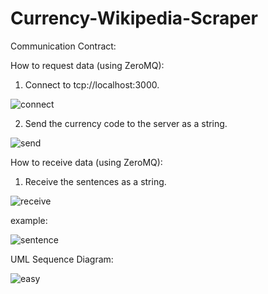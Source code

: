 # Currency-Wikipedia-Scraper

Communication Contract:

How to request data (using ZeroMQ): 

1. Connect to tcp://localhost:3000.

![connect](https://user-images.githubusercontent.com/91433409/199150603-616d6ac2-98cd-47e3-a5e7-5337e4125ac7.PNG)

2. Send the currency code to the server as a string.

![send](https://user-images.githubusercontent.com/91433409/199150644-3e38f4ab-b0b2-4c44-aa99-275d8350c6cb.PNG)

How to receive data (using ZeroMQ): 

1. Receive the sentences as a string. 

![receive](https://user-images.githubusercontent.com/91433409/199150940-318e1473-c36c-4f5e-a3d0-5cb74bc54274.PNG)

example:

![sentence](https://user-images.githubusercontent.com/91433409/199151267-e32bd608-d4b7-4fdc-a103-cecf8d6fceb9.PNG)

UML Sequence Diagram: 

![easy](https://user-images.githubusercontent.com/91433409/199152690-6ca23501-c841-4d2d-ac94-1e3be96a2b15.PNG)
